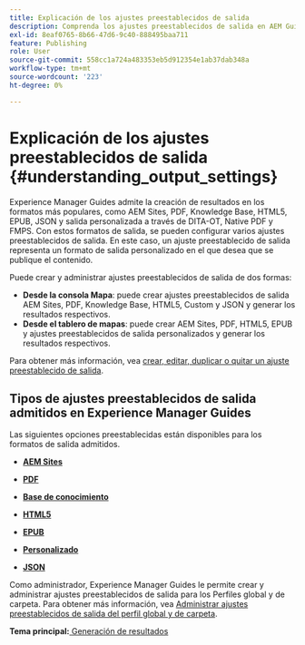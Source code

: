 ```yaml
---
title: Explicación de los ajustes preestablecidos de salida
description: Comprenda los ajustes preestablecidos de salida en AEM Guides. Cree ajustes preestablecidos de salida desde el editor web y el panel de asignaciones para los formatos AEM, PDF, HTML5, EPUB, personalizado y JSON.
exl-id: 8eaf0765-8b66-47d6-9c40-888495baa711
feature: Publishing
role: User
source-git-commit: 558cc1a724a483353eb5d912354e1ab37dab348a
workflow-type: tm+mt
source-wordcount: '223'
ht-degree: 0%

---
```


# Explicación de los ajustes preestablecidos de salida {#understanding_output_settings}

Experience Manager Guides admite la creación de resultados en los formatos más populares, como AEM Sites, PDF, Knowledge Base, HTML5, EPUB, JSON y salida personalizada a través de DITA-OT, Native PDF y FMPS. Con estos formatos de salida, se pueden configurar varios ajustes preestablecidos de salida. En este caso, un ajuste preestablecido de salida representa un formato de salida personalizado en el que desea que se publique el contenido.

Puede crear y administrar ajustes preestablecidos de salida de dos formas:

- **Desde la consola Mapa**: puede crear ajustes preestablecidos de salida AEM Sites, PDF, Knowledge Base, HTML5, Custom y JSON y generar los resultados respectivos.
- **Desde el tablero de mapas**: puede crear AEM Sites, PDF, HTML5, EPUB y ajustes preestablecidos de salida personalizados y generar los resultados respectivos.

Para obtener más información, vea [crear, editar, duplicar o quitar un ajuste preestablecido de salida](./generate-output-create-edit-preset.md).

## Tipos de ajustes preestablecidos de salida admitidos en Experience Manager Guides

Las siguientes opciones preestablecidas están disponibles para los formatos de salida admitidos.

- **[AEM Sites](generate-output-aem-site.md)**

- **[PDF](generate-output-pdf.md)**

- **[Base de conocimiento](generate-output-knowledge-base.md)**

- **[HTML5](generate-output-html5.md)**

- **[EPUB](generate-output-epub.md)**

- **[Personalizado](generate-output-custom.md)**

- **[JSON](generate-output-json.md)**

Como administrador, Experience Manager Guides le permite crear y administrar ajustes preestablecidos de salida para los Perfiles global y de carpeta. Para obtener más información, vea [Administrar ajustes preestablecidos de salida del perfil global y de carpeta](./web-editor-manage-output-presets.md).

**Tema principal:**[ Generación de resultados](generate-output.md)
